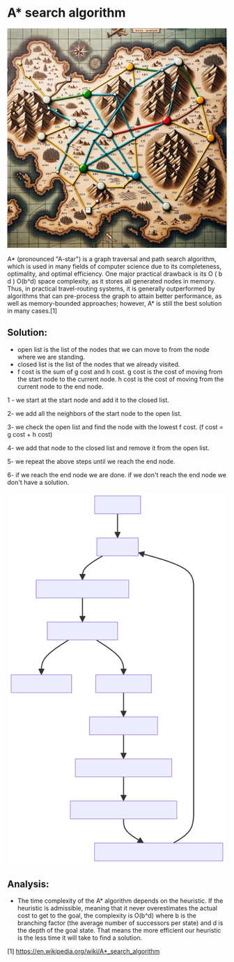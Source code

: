 # A* search algorithm 

![](./astar_map.png)

A* (pronounced "A-star") is a graph traversal and path search algorithm, which is used in many fields of computer science due to its completeness, optimality, and optimal efficiency. One major practical drawback is its O ( b d ) O(b^d) space complexity, as it stores all generated nodes in memory. Thus, in practical travel-routing systems, it is generally outperformed by algorithms that can pre-process the graph to attain better performance, as well as memory-bounded approaches; however, A* is still the best solution in many cases.[1]


## Solution:
- open list is the list of the nodes that we can move to from the node where we are standing. 
- closed list is the list of the nodes that we already visited.
- f cost is the sum of g cost and h cost. g cost is the cost of moving from the start node to the current node. h cost is the cost of moving from the current node to the end node.

1 - we start at the start node and add it to the closed list. 

2- we add all the neighbors of the start node to the open list.

3- we check the open list and find the node with the lowest f cost. (f cost = g cost + h cost)

4- we add that node to the closed list and remove it from the open list.

5- we repeat the above steps until we reach the end node.

6- if we reach the end node we are done. if we don't reach the end node we don't have a solution.

![](./astart.svg)

## Analysis:

- The time complexity of the A* algorithm depends on the heuristic. If the heuristic is admissible, meaning that it never overestimates the actual cost to get to the goal, the complexity is O(b^d) where b is the branching factor (the average number of successors per state) and d is the depth of the goal state. That means the more efficient our heuristic is the less time it will take to find a solution.

[1] https://en.wikipedia.org/wiki/A*_search_algorithm